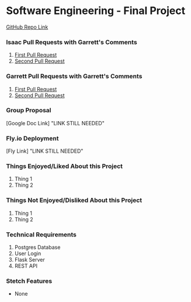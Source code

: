 # Software Engineering - Final Project
[GitHub Repo Link](https://github.com/isaacdll23/group-project-cs3398.git "Final Project")

### Isaac Pull Requests with Garrett's Comments
1. [First Pull Request](https://github.com/isaacdll23/group-project-cs3398/pull/1)
2. [Second Pull Request](https://github.com/isaacdll23/group-project-cs3398/pull/2)

### Garrett Pull Requests with Garrett's Comments
1. [First Pull Request](https://github.com/isaacdll23/group-project-cs3398/pull/3)
2. [Second Pull Request](https://github.com/isaacdll23/group-project-cs3398/pull/4)

### Group Proposal
[Google Doc Link] "LINK STILL NEEDED"

### Fly.io Deployment
[Fly Link] "LINK STILL NEEDED"

### Things Enjoyed/Liked About this Project
1. Thing 1
2. Thing 2

### Things Not Enjoyed/Disliked About this Project
1. Thing 1
2. Thing 2

### Technical Requirements
1. Postgres Database
2. User Login
3. Flask Server
4. REST API

### Stetch Features
* None
